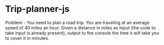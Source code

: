 # Trip-planner-js

Problem - You need to plan a road trip. You are traveling at an average speed of 40 miles an hour. Given a distance in miles as input (the code to take input is already present), output to the console the time it will take you to cover it in minutes. 
